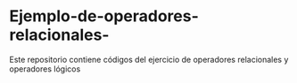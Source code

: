 # Ejemplo-de-operadores-relacionales-
Este repositorio contiene códigos del ejercicio de operadores relacionales y operadores lógicos
